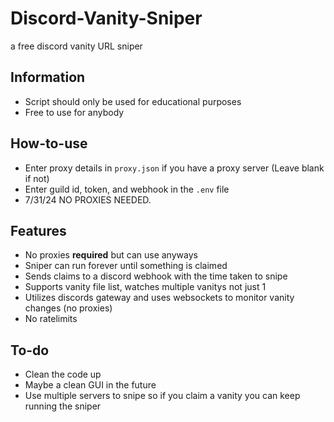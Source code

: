 # Discord-Vanity-Sniper
a free discord vanity URL sniper
## Information
- Script should only be used for educational purposes
- Free to use for anybody
## How-to-use
- Enter proxy details in `proxy.json` if you have a proxy server (Leave blank if not)
- Enter guild id, token, and webhook in the `.env` file
- 7/31/24 NO PROXIES NEEDED.
## Features
- No proxies **required** but can use anyways
- Sniper can run forever until something is claimed
- Sends claims to a discord webhook with the time taken to snipe
- Supports vanity file list, watches multiple vanitys not just 1
- Utilizes discords gateway and uses websockets to monitor vanity changes (no proxies)
- No ratelimits
## To-do
- Clean the code up
- Maybe a clean GUI in the future
- Use multiple servers to snipe so if you claim a vanity you can keep running the sniper

